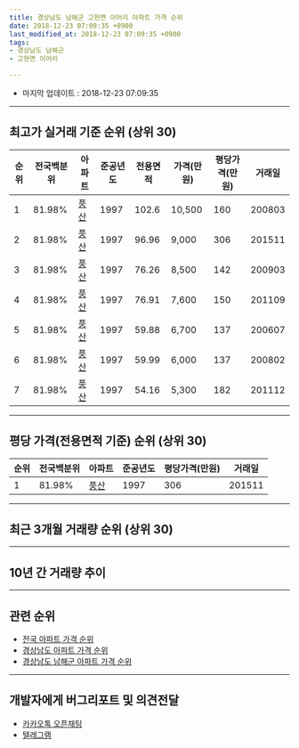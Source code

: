 ```yaml
---
title: 경상남도 남해군 고현면 이어리 아파트 가격 순위
date: 2018-12-23 07:09:35 +0900
last_modified_at: 2018-12-23 07:09:35 +0900
tags:
- 경상남도 남해군
- 고현면 이어리

---
```


* 마지막 업데이트 : 2018-12-23 07:09:35

---

## 최고가 실거래 기준 순위 (상위 30)


|순위|전국백분위|아파트|준공년도|전용면적|가격(만원)|평당가격(만원)|거래일|
|---|---|---|---|---|---|---|---|
|1|81.98%|[풍산](https://search.naver.com/search.naver?query=%EA%B2%BD%EC%83%81%EB%82%A8%EB%8F%84+%EB%82%A8%ED%95%B4%EA%B5%B0+%EA%B3%A0%ED%98%84%EB%A9%B4+%EC%9D%B4%EC%96%B4%EB%A6%AC+%ED%92%8D%EC%82%B0)|1997|102.6|10,500|160|200803|
|2|81.98%|[풍산](https://search.naver.com/search.naver?query=%EA%B2%BD%EC%83%81%EB%82%A8%EB%8F%84+%EB%82%A8%ED%95%B4%EA%B5%B0+%EA%B3%A0%ED%98%84%EB%A9%B4+%EC%9D%B4%EC%96%B4%EB%A6%AC+%ED%92%8D%EC%82%B0)|1997|96.96|9,000|306|201511|
|3|81.98%|[풍산](https://search.naver.com/search.naver?query=%EA%B2%BD%EC%83%81%EB%82%A8%EB%8F%84+%EB%82%A8%ED%95%B4%EA%B5%B0+%EA%B3%A0%ED%98%84%EB%A9%B4+%EC%9D%B4%EC%96%B4%EB%A6%AC+%ED%92%8D%EC%82%B0)|1997|76.26|8,500|142|200903|
|4|81.98%|[풍산](https://search.naver.com/search.naver?query=%EA%B2%BD%EC%83%81%EB%82%A8%EB%8F%84+%EB%82%A8%ED%95%B4%EA%B5%B0+%EA%B3%A0%ED%98%84%EB%A9%B4+%EC%9D%B4%EC%96%B4%EB%A6%AC+%ED%92%8D%EC%82%B0)|1997|76.91|7,600|150|201109|
|5|81.98%|[풍산](https://search.naver.com/search.naver?query=%EA%B2%BD%EC%83%81%EB%82%A8%EB%8F%84+%EB%82%A8%ED%95%B4%EA%B5%B0+%EA%B3%A0%ED%98%84%EB%A9%B4+%EC%9D%B4%EC%96%B4%EB%A6%AC+%ED%92%8D%EC%82%B0)|1997|59.88|6,700|137|200607|
|6|81.98%|[풍산](https://search.naver.com/search.naver?query=%EA%B2%BD%EC%83%81%EB%82%A8%EB%8F%84+%EB%82%A8%ED%95%B4%EA%B5%B0+%EA%B3%A0%ED%98%84%EB%A9%B4+%EC%9D%B4%EC%96%B4%EB%A6%AC+%ED%92%8D%EC%82%B0)|1997|59.99|6,000|137|200802|
|7|81.98%|[풍산](https://search.naver.com/search.naver?query=%EA%B2%BD%EC%83%81%EB%82%A8%EB%8F%84+%EB%82%A8%ED%95%B4%EA%B5%B0+%EA%B3%A0%ED%98%84%EB%A9%B4+%EC%9D%B4%EC%96%B4%EB%A6%AC+%ED%92%8D%EC%82%B0)|1997|54.16|5,300|182|201112|


---

## 평당 가격(전용면적 기준) 순위 (상위 30)


|순위|전국백분위|아파트|준공년도|평당가격(만원)|거래일|
|---|---|---|---|---|---|
|1|81.98%|[풍산](https://search.naver.com/search.naver?query=%EA%B2%BD%EC%83%81%EB%82%A8%EB%8F%84+%EB%82%A8%ED%95%B4%EA%B5%B0+%EA%B3%A0%ED%98%84%EB%A9%B4+%EC%9D%B4%EC%96%B4%EB%A6%AC+%ED%92%8D%EC%82%B0)|1997|306|201511|


---

## 최근 3개월 거래량 순위 (상위 30)


<div style="width:100%;">
    <canvas id="deal_count_ranking" height="250"></canvas>
</div>


<script>
new Chart(document.getElementById("deal_count_ranking"), {
    type: 'horizontalBar',
    data: {
        labels: ['풍산'],
        datasets: [{
            label: '실거래 수',
            data: [2],
            borderColor: "rgba(255, 0, 128, 1)",
            backgroundColor: "rgba(255, 0, 128, 0.5)",
            fill: false,
        }]
    },
    options: {
        responsive: true,
        title: {
            display: true,
            text: '최근 3개월 거래량 순위'
        },
        tooltips: {
            mode: 'index',
            intersect: false,
            callbacks: {
                title: function(tooltipItems, data) {
                    return "실거래 수:";
                },
                label: function(tooltipItem, data) {
                    return data.labels[tooltipItem.index] + ": " + tooltipItem.xLabel;
                }
            }
        },
        hover: {
            mode: 'nearest',
            intersect: true
        },
        scales: {
            xAxes: [{
                display: true,
                scaleLabel: {
                    display: true,
                    labelString: '실거래 수'
                },
                ticks: {
                    suggestedMin: 0,
                }
            }],
            yAxes: [{
                display: true,
                ticks: {
                    autoSkip: false,
                    callback: function(value, index, values) {
                        if (value.length > 15)
                            return value.substr(0, 13) + "...";
                        else
                            return value;
                    }
                },
                scaleLabel: {
                    display: false,
                }
            }]
        }
    }
});

</script>


---

## 10년 간 거래량 추이


<div style="width:100%;">
    <canvas id="deal_progress" height="250"></canvas>
</div>

<script>
new Chart(document.getElementById("deal_progress"), {
    type: 'line',
    data: {
        labels: ['200812','200901','200902','200903','200904','200905','200906','200907','200908','200909','200910','200911','200912','201001','201002','201003','201004','201005','201006','201007','201008','201009','201010','201011','201012','201101','201102','201103','201104','201105','201106','201107','201108','201109','201110','201111','201112','201201','201202','201203','201204','201205','201206','201207','201208','201209','201210','201211','201212','201301','201302','201303','201304','201305','201306','201307','201308','201309','201310','201311','201312','201401','201402','201403','201404','201405','201406','201407','201408','201409','201410','201411','201412','201501','201502','201503','201504','201505','201506','201507','201508','201509','201510','201511','201512','201601','201602','201603','201604','201605','201606','201607','201608','201609','201610','201611','201612','201701','201702','201703','201704','201705','201706','201707','201708','201709','201710','201711','201712','201801','201802','201803','201804','201805','201806','201807','201808','201809','201810','201811','201812'],
        datasets: [{
            label: '실거래 수',
            pointRadius: 1,
            data: [0, 0, 0, 1, 1, 0, 0, 0, 0, 1, 0, 2, 1, 0, 1, 1, 0, 2, 0, 1, 2, 0, 0, 0, 0, 0, 1, 0, 0, 1, 1, 0, 1, 1, 0, 0, 2, 0, 1, 1, 0, 0, 0, 0, 0, 0, 0, 0, 0, 0, 0, 0, 0, 0, 0, 1, 0, 1, 0, 1, 0, 2, 1, 1, 0, 0, 2, 0, 1, 0, 3, 0, 0, 0, 0, 0, 1, 0, 1, 1, 0, 0, 0, 2, 2, 0, 0, 1, 0, 0, 1, 2, 0, 1, 1, 0, 2, 1, 1, 1, 0, 0, 1, 0, 2, 1, 1, 0, 0, 3, 0, 0, 0, 2, 1, 1, 1, 1, 0, 0, 2],
            borderColor: "rgba(255, 201, 14, 1)",
            backgroundColor: "rgba(255, 201, 14, 0.5)",
            fill: true,
        }]
    },
    options: {
        responsive: true,
        title: {
            display: true,
            text: '10년간 거래량 추이'
        },
        tooltips: {
            mode: 'index',
            intersect: false,
        },
        hover: {
            mode: 'nearest',
            intersect: true
        },
        scales: {
            xAxes: [{
                display: true,
                scaleLabel: {
                    display: true,
                    labelString: '년/월'
                }
            }],
            yAxes: [{
                display: true,
                ticks: {
                    suggestedMin: 0,
                },
                scaleLabel: {
                    display: true,
                    labelString: '실거래 수'
                }
            }]
        }
    }
});

</script>


---

## 관련 순위

- [전국 아파트 가격 순위](https://inasie.github.io/apt-ranking/전국)
- [경상남도 아파트 가격 순위](https://inasie.github.io/apt-ranking/경상남도)
- [경상남도 남해군 아파트 가격 순위](https://inasie.github.io/apt-ranking/경상남도-남해군)


---

## 개발자에게 버그리포트 및 의견전달

- [카카오톡 오픈채팅](https://open.kakao.com/o/gLJUAP4)
- [텔레그램](https://t.me/inasie)

